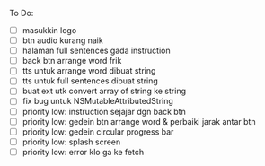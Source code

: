 To Do: 
- [ ] masukkin logo
- [ ] btn audio kurang naik
- [ ] halaman full sentences gada instruction
- [ ] back btn arrange word frik
- [ ] tts untuk arrange word dibuat string
- [ ] tts untuk full sentences dibuat string
- [ ] buat ext utk convert array of string ke string
- [ ] fix bug untuk NSMutableAttributedString
- [ ] priority low: instruction sejajar dgn back btn
- [ ] priority low: gedein btn arrange word & perbaiki jarak antar btn
- [ ] priority low: gedein circular progress bar
- [ ] priority low: splash screen
- [ ] priority low: error klo ga ke fetch
